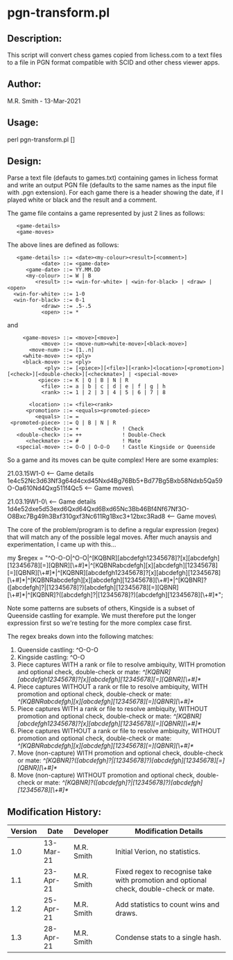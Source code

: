 # pgn-transform.pl

## Description:
This script will convert chess games copied from lichess.com to a text files to a file in PGN format compatible with SCID and other chess viewer apps.

## Author:
   M.R. Smith - 13-Mar-2021

## Usage:
   perl pgn-transform.pl [<inpfile>]

## Design:
Parse a text file (defauts to games.txt) containing games in lichess format and write an output PGN file (defaults to the same names as the input file
with .pgn extension).  For each game there is a header showing the date, if I played white or black and the result and a comment.

The game file contains a game represented by just 2 lines as follows:
```
   <game-details>
   <game-moves>
```
The above lines are defined as follows:
```
   <game-details> ::= <date><my-colour><result>[<comment>]
           <date> ::= <game-date>
      <game-date> ::= YY.MM.DD
      <my-colour> ::= W | B
         <result> ::= <win-for-white> | <win-for-black> | <draw> | <open>
  <win-for-white> ::= 1-0
  <win-for-black> ::= 0-1
           <draw> ::= .5-.5
           <open> ::= *
```
and
```
     <game-moves> ::= <move>[<move>]
           <move> ::= <move-num><white-move>[<black-move>]
       <move-num> ::= [1..n]
     <white-move> ::= <ply>
     <black-move> ::= <ply>
            <ply> ::= [<piece>][<file>][<rank>]<location>[<promotion>][<check>][<double-check>][<checkmate>] | <special-move>
          <piece> ::= K | Q | B | N | R
           <file> ::= a | b | c | d | e | f | g | h
           <rank> ::= 1 | 2 | 3 | 4 | 5 | 6 | 7 | 8

       <location> ::= <file><rank>
      <promotion> ::= <equals><promoted-piece>
         <equals> ::= =
 <promoted-piece> ::= Q | B | N | R
          <check> ::= +              ! Check
   <double-check> ::= ++             ! Double-Check
      <checkmate> ::= #              ! Mate
   <special-move> ::= O-O | O-O-O    ! Castle Kingside or Queenside
```
So a game and its moves can be quite complex!  Here are some examples:

21.03.15W1-0  <-- Game details\
1e4c52Nc3d63Nf3g64d4cxd45Nxd4Bg76Bb5+Bd77Bg5Bxb58Ndxb5Qa59O-Oa610Nd4Qxg511f4Qc5  <-- Game moves\

21.03.19W1-0\  <-- Game details\
1d4e52dxe5d53exd6Qxd64Qxd6Bxd65Nc3Bb46Bf4Nf67Nf3O-O8Bxc7Bg49h3Bxf310gxf3Nc611Rg1Bxc3+12bxc3Rad8  <-- Game moves\

The core of the problem/program is to define a regular expression (regex) that will match any of the possible legal moves.  After much anaysis and experimentation, I came up with this...

my $regex = "^O-O-O|^O-O|^[KQBNR][abcdefgh12345678]?[x][abcdefgh][12345678][=][QBNR][\\+#]\*|^[KQBNRabcdefgh][x][abcdefgh][12345678][=][QBNR][\\+#]\*|^[KQBNR][abcdefgh12345678]?[x][abcdefgh][12345678][\\+#]*|^[KQBNRabcdefgh][x][abcdefgh][12345678][\\+#]\*|^[KQBNR]?([abcdefgh]?|[12345678]?)[abcdefgh][12345678][=][QBNR][\\+#]\*|^[KQBNR]?([abcdefgh]?|[12345678]?)[abcdefgh][12345678][\\+#]\*";

Note some patterns are subsets of others, Kingside is a subset of Queenside castling for example.  We must therefore put the longer expression first so we're testing for the more complex case first.

The regex breaks down into the following matches:
1. Queenside castling: ^O-O-O
2. Kingside castling: ^O-O
3. Piece captures WITH a rank or file to resolve ambiquity, WITH promotion and optional check, double-check or mate:
   *^[KQBNR][abcdefgh12345678]?[x][abcdefgh][12345678][=][QBNR][\\+#]\**
4. Piece captures WITHOUT a rank or file to resolve ambiquity, WITH promotion and optional check, double-check or mate:
   *^[KQBNRabcdefgh][x][abcdefgh][12345678][=][QBNR][\\+#]\**
5. Piece captures WITH a rank or file to resolve ambiquity, WITHOUT promotion and optional check, double-check or mate:
   *^[KQBNR][abcdefgh12345678]?[x][abcdefgh][12345678][=][QBNR][\\+#]\**
6. Piece captures WITHOUT a rank or file to resolve ambiquity, WITHOUT promotion and optional check, double-check or mate:
   *^[KQBNRabcdefgh][x][abcdefgh][12345678][=][QBNR][\\+#]\**
7. Move (non-capture) WITH promotion and optional check, double-check or mate:
   *^[KQBNR]?([abcdefgh]?|[12345678]?)[abcdefgh][12345678][=][QBNR][\\+#]\**
8. Move (non-capture) WITHOUT promotion and optional check, double-check or mate:
   *^[KQBNR]?([abcdefgh]?|[12345678]?)[abcdefgh][12345678][\\+#]\**


## Modification History:
| Version | Date      | Developer   | Modification Details                            |
|---------|-----------|-------------|-------------------------------------------------|
|  1.0    | 13-Mar-21 | M.R. Smith  | Initial Verion, no statistics.                  |
|  1.1    | 23-Apr-21 | M.R. Smith  | Fixed regex to recognise take with promotion and optional check, double-check or mate. |
|  1.2    | 25-Apr-21 | M.R. Smith  | Add statistics to count wins and draws.|
|  1.3    | 28-Apr-21 | M.R. Smith  | Condense stats to a single hash.|


